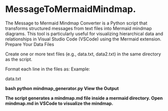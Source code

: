 # MessageToMermaidMindmap.
The Message to Mermaid Mindmap Converter is a Python script that transforms structured messages from text files into Mermaid mindmap diagrams. This tool is particularly useful for visualizing hierarchical data and relationships in Visual Studio Code (VSCode) using the Mermaid extension.
Prepare Your Data Files

Create one or more text files (e.g., data.txt, data2.txt) in the same directory as the script.

Format each line in the files as:
<Parent><include><Child>
Example:

data.txt
<A><include><B>
<A><include><C>
<B><include><D>

bash
python mindmap_generator.py
View the Output

The script generates a mindmap.md file inside a mermaid directory.
Open mindmap.md in VSCode to visualize the mindmap.
